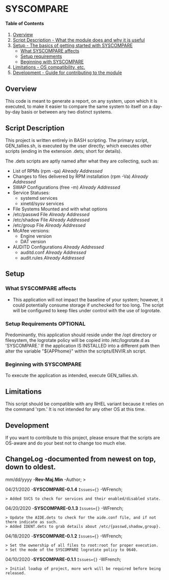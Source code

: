 # SYSCOMPARE

#### Table of Contents

1. [Overview](#overview)
2. [Script Description - What the module does and why it is useful](#script-description)
3. [Setup - The basics of getting started with SYSCOMPARE](#setup)
    * [What SYSCOMPARE affects](#what-SYSCOMPARE-affects)
    * [Setup requirements](#setup-requirements)
    * [Beginning with SYSCOMPARE](#beginning-with-SYSCOMPARE)
4. [Limitations - OS compatibility, etc.](#limitations)
5. [Development - Guide for contributing to the module](#development)

## Overview

This code is meant to generate a report, on any system, upon which it is executed,
to make it easier to compare the same system to itself on a day-by-day basis or
between any two distinct systems.

## Script Description

This project is written entirely in BASH scripting.  The primary script, GEN_tallies.sh,
 is executed by the user directly; which executes other scripts (ending in the extension
 .dets; short for details).

The .dets scripts are aptly named after what they are collecting, such as:
* List of RPMs (rpm -qa)	_Already Addressed_
* Changes to files delivered by RPM installation (rpm -Va) _Already Addressed_
* SWAP Configurations (free -m)		_Already Addressed_
* Service Statuses:
	* systemd services
	* xinetd/sysv services
* File Systems Mounted and with what options
* /etc/passwd File		_Already Addressed_
* /etc/shadow File		_Already Addressed_
* /etc/group File		_Already Addressed_
* McAfee versions:
	* Engine version
	* DAT version
* AUDITD Configurations		_Already Addressed_
	* auditd.conf		_Already Addressed_
	* audit.rules		_Already Addressed_


## Setup

### What SYSCOMPARE affects

* This application will not impact the baseline of your system; however, it 
  could potentially consume storage if unchecked for too long.  The script will
  be configured to keep files under control with the use of logrotate.

### Setup Requirements **OPTIONAL**

Predominantly, this application should reside under the /opt directory or filesystem,
the logrotate policy will be copied into /etc/logrotate.d as 'SYSCOMPARE.'  If the
application IS INSTALLED into a different path then alter the variable "${APPhome}"
within the scripts/ENVIR.sh script.

### Beginning with SYSCOMPARE

To execute the application as intended, execute GEN_tallies.sh.

## Limitations

This script should be compatible with any RHEL variant because it relies on the 
command 'rpm.'  It is not intended for any other OS at this time.

## Development

If you want to contribute to this project, please ensure that the scripts are OS-aware
and do your best not to change too much else.

## ChangeLog -documented from newest on top, down to oldest.

mm/dd/yyyy -__Rev-Maj.Min__        -Author;
	> <description of changes>

04/21/2020      -__SYSCOMPARE-0.1.4__	`Issues={}`      -WFrench;

	> Added SVCS to check for services and their enabled/disabled state.

04/20/2020      -__SYSCOMPARE-0.1.3__	`Issues={}`      -WFrench;

	> Update the AIDE.dets to check for the aide.conf file, and if not there indicate as such.
	> Added IDENT.dets to grab details about /etc/{passwd,shadow,group}.

04/18/2020      -__SYSCOMPARE-0.1.2__	`Issues={}`      -WFrench;

	> Set the ownership of all files to root:root for proper execution.
	> Set the mode of the SYSCOMPARE logrotate policy to 0640.

04/10/2020      -__SYSCOMPARE-0.1.1__	`Issues={}`      -WFrench;

	> Initial loadup of project, more work will be required before being released.

